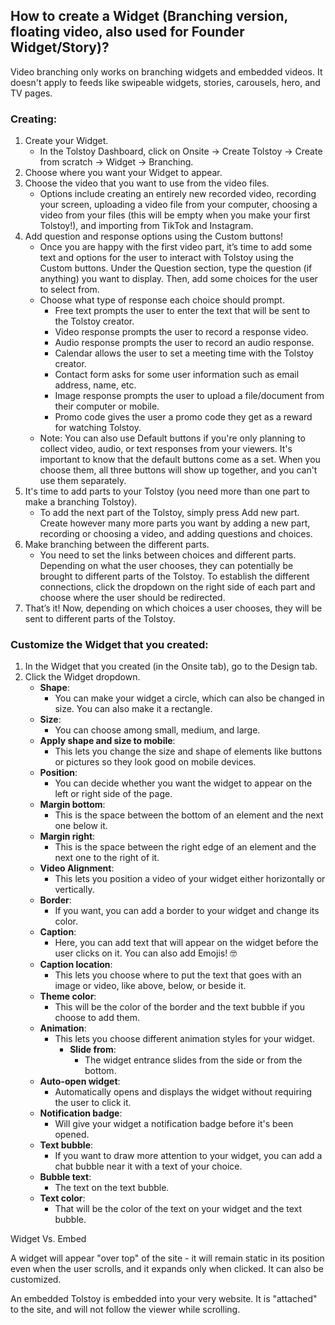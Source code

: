## How to create a Widget (Branching version, floating video, also used for Founder Widget/Story)?

Video branching only works on branching widgets and embedded videos. It doesn't apply to feeds like swipeable widgets, stories, carousels, hero, and TV pages.

### Creating:

1. Create your Widget.
   - In the Tolstoy Dashboard, click on Onsite -> Create Tolstoy -> Create from scratch -> Widget -> Branching.
2. Choose where you want your Widget to appear.
3. Choose the video that you want to use from the video files.
   - Options include creating an entirely new recorded video, recording your screen, uploading a video file from your computer, choosing a video from your files (this will be empty when you make your first Tolstoy!), and importing from TikTok and Instagram.
4. Add question and response options using the Custom buttons!
   - Once you are happy with the first video part, it’s time to add some text and options for the user to interact with Tolstoy using the Custom buttons. Under the Question section, type the question (if anything) you want to display. Then, add some choices for the user to select from.
   - Choose what type of response each choice should prompt.
     - Free text prompts the user to enter the text that will be sent to the Tolstoy creator.
     - Video response prompts the user to record a response video.
     - Audio response prompts the user to record an audio response.
     - Calendar allows the user to set a meeting time with the Tolstoy creator.
     - Contact form asks for some user information such as email address, name, etc.
     - Image response prompts the user to upload a file/document from their computer or mobile.
     - Promo code gives the user a promo code they get as a reward for watching Tolstoy.
   - Note: You can also use Default buttons if you're only planning to collect video, audio, or text responses from your viewers. It's important to know that the default buttons come as a set. When you choose them, all three buttons will show up together, and you can't use them separately.
5. It's time to add parts to your Tolstoy (you need more than one part to make a branching Tolstoy).
   - To add the next part of the Tolstoy, simply press Add new part. Create however many more parts you want by adding a new part, recording or choosing a video, and adding questions and choices.
6. Make branching between the different parts.
   - You need to set the links between choices and different parts. Depending on what the user chooses, they can potentially be brought to different parts of the Tolstoy. To establish the different connections, click the dropdown on the right side of each part and choose where the user should be redirected.
7. That’s it! Now, depending on which choices a user chooses, they will be sent to different parts of the Tolstoy.

### Customize the Widget that you created:

1. In the Widget that you created (in the Onsite tab), go to the Design tab.
2. Click the Widget dropdown.
   - **Shape**:
     - You can make your widget a circle, which can also be changed in size. You can also make it a rectangle.
   - **Size**:
     - You can choose among small, medium, and large.
   - **Apply shape and size to mobile**:
     - This lets you change the size and shape of elements like buttons or pictures so they look good on mobile devices.
   - **Position**:
     - You can decide whether you want the widget to appear on the left or right side of the page.
   - **Margin bottom**:
     - This is the space between the bottom of an element and the next one below it.
   - **Margin right**:
     - This is the space between the right edge of an element and the next one to the right of it.
   - **Video Alignment**:
     - This lets you position a video of your widget either horizontally or vertically.
   - **Border**:
     - If you want, you can add a border to your widget and change its color.
   - **Caption**:
     - Here, you can add text that will appear on the widget before the user clicks on it. You can also add Emojis! 🤓
   - **Caption location**:
     - This lets you choose where to put the text that goes with an image or video, like above, below, or beside it.
   - **Theme color**:
     - This will be the color of the border and the text bubble if you choose to add them.
   - **Animation**:
     - This lets you choose different animation styles for your widget.
       - **Slide from**:
         - The widget entrance slides from the side or from the bottom.
   - **Auto-open widget**:
     - Automatically opens and displays the widget without requiring the user to click it.
   - **Notification badge**:
     - Will give your widget a notification badge before it's been opened.
   - **Text bubble**:
     - If you want to draw more attention to your widget, you can add a chat bubble near it with a text of your choice.
   - **Bubble text**:
     - The text on the text bubble.
   - **Text color**:
     - That will be the color of the text on your widget and the text bubble.

Widget Vs. Embed

A widget will appear "over top" of the site - it will remain static in its position even when the user scrolls, and it expands only when clicked. It can also be customized. ​

An embedded Tolstoy is embedded into your very website. It is "attached" to the site, and will not follow the viewer while scrolling. 